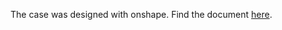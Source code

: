 The case was designed with onshape. Find the document [here](https://cad.onshape.com/documents/a196e7cfe793f017acaf2613/w/5e54595bcd19ec8f7b065f1a/e/1e5f3f1594b05356b8aebbdb?renderMode=0&uiState=668a79d0463ebf210af3e212).
